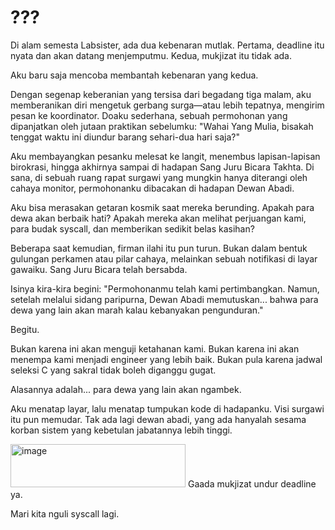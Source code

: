 # ???
Di alam semesta Labsister, ada dua kebenaran mutlak. Pertama, deadline itu nyata dan akan datang menjemputmu. Kedua, mukjizat itu tidak ada.

Aku baru saja mencoba membantah kebenaran yang kedua.

Dengan segenap keberanian yang tersisa dari begadang tiga malam, aku memberanikan diri mengetuk gerbang surga—atau lebih tepatnya, mengirim pesan ke koordinator. Doaku sederhana, sebuah permohonan yang dipanjatkan oleh jutaan praktikan sebelumku: "Wahai Yang Mulia, bisakah tenggat waktu ini diundur barang sehari-dua hari saja?"

Aku membayangkan pesanku melesat ke langit, menembus lapisan-lapisan birokrasi, hingga akhirnya sampai di hadapan Sang Juru Bicara Takhta. Di sana, di sebuah ruang rapat surgawi yang mungkin hanya diterangi oleh cahaya monitor, permohonanku dibacakan di hadapan Dewan Abadi.

Aku bisa merasakan getaran kosmik saat mereka berunding. Apakah para dewa akan berbaik hati? Apakah mereka akan melihat perjuangan kami, para budak syscall, dan memberikan sedikit belas kasihan?

Beberapa saat kemudian, firman ilahi itu pun turun. Bukan dalam bentuk gulungan perkamen atau pilar cahaya, melainkan sebuah notifikasi di layar gawaiku. Sang Juru Bicara telah bersabda.

Isinya kira-kira begini: "Permohonanmu telah kami pertimbangkan. Namun, setelah melalui sidang paripurna, Dewan Abadi memutuskan... bahwa para dewa yang lain akan marah kalau kebanyakan pengunduran."

Begitu.

Bukan karena ini akan menguji ketahanan kami. Bukan karena ini akan menempa kami menjadi engineer yang lebih baik. Bukan pula karena jadwal seleksi C yang sakral tidak boleh diganggu gugat.

Alasannya adalah... para dewa yang lain akan ngambek.

Aku menatap layar, lalu menatap tumpukan kode di hadapanku. Visi surgawi itu pun memudar. Tak ada lagi dewan abadi, yang ada hanyalah sesama korban sistem yang kebetulan jabatannya lebih tinggi.

<img width="280" height="69" alt="image" src="https://github.com/user-attachments/assets/3435a703-3298-4f3a-96e9-38f3045d56d5" />
Gaada mukjizat undur deadline ya.

Mari kita nguli syscall lagi.
